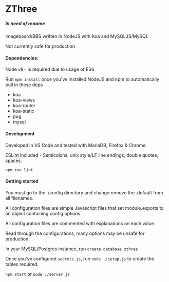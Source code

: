 # ZThree
##### In need of rename

Imageboard/BBS written in NodeJS with Koa and MySQLJS/MySQL

Not currently safe for production

#### Dependencies:

Node v8+ is required due to usage of ES6

Run `npm install` once you've installed NodeJS and npm to automatically pull in these deps

* koa
* koa-views
* koa-router
* koa-static
* pug
* mysql

#### Development

Developed in VS Code and tested with MariaDB, Firefox & Chrome

ESLint included - Semicolons, unix style/LF line endings, double quotes, spaces.

`npm run lint` 

#### Getting started

You must go to the ./config directory and change remove the .default from all filenames.

All configuration files are simple Javascript files that set module.exports to an object containing config options.

All configuration files are commented with explanations on each value.

Read through the configurations, many options may be unsafe for production.

In your MySQL/Postgres instance, run `create database zthree`

Once you've configured `secrets.js`, run `node ./setup.js` to create the tables required.

`npm start` or `node ./server.js`